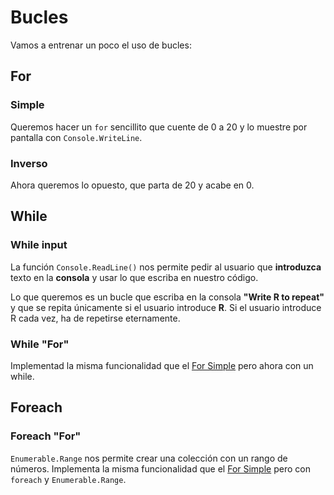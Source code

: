 # Bucles

Vamos a entrenar un poco el uso de bucles:

## For

### Simple

Queremos hacer un `for` sencillito que cuente de 0 a 20 y lo muestre por pantalla con `Console.WriteLine`.


### Inverso

Ahora queremos lo opuesto, que parta de 20 y acabe en 0.


## While

### While input

La función `Console.ReadLine()` nos permite pedir al usuario que **introduzca** texto en la **consola** y usar lo que escriba en nuestro código.

Lo que queremos es un bucle que escriba en la consola **"Write R to repeat"** y que se repita únicamente si el usuario introduce **R**. Si el usuario introduce R cada vez, ha de repetirse eternamente.

### While "For"

Implementad la misma funcionalidad que el [For Simple](#simple) pero ahora con un while.


## Foreach

### Foreach "For"

`Enumerable.Range` nos permite crear una colección con un rango de números. Implementa la misma funcionalidad que el [For Simple](#simple) pero con `foreach` y `Enumerable.Range`.